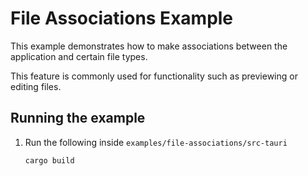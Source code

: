 # File Associations Example

This example demonstrates how to make associations between the application and certain file types.

This feature is commonly used for functionality such as previewing or editing files.

## Running the example

1. Run the following inside `examples/file-associations/src-tauri`

   ```
   cargo build
   ```
